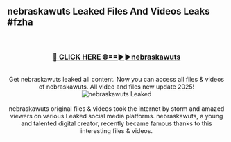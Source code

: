 ## nebraskawuts Leaked Files And Videos Leaks #fzha
<br>
<div align="center">
<h3><a href="https://watchclip.my.id/nebraskawuts" rel="nofollow">🔴 CLICK HERE 🌐==►►nebraskawuts</a></h3>
<br>
Get nebraskawuts leaked all content. Now you can access all files & videos of nebraskawuts. All video and files new update 2025!
<br>
<a href="https://watchclip.my.id/nebraskawuts" rel="nofollow" data-target="animated-image.originalLink"><img src="https://i.ibb.co.com/WyWwxjT/player-gif2.gif" alt="nebraskawuts Leaked" style="max-width: 100%; display: inline-block;" data-target="animated-image.originalImage"></a>
<br><br>
nebraskawuts original files & videos took the internet by storm and amazed viewers on various Leaked social media platforms. nebraskawuts, a young and talented digital creator, recently became famous thanks to this interesting files & videos.
</div>
<br>
